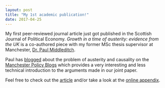 ```yaml
---
layout: post
title: "My 1st academic publication!"
date: 2017-04-25
---
```


My first peer-reviewed journal article just got published in the Scottish Journal of Political Economy. *Growth in a time of austerity: evidence from the UK* is a co-authored piece with my former MSc thesis supervisor at Manchester,
<a href="https://www.research.manchester.ac.uk/portal/paul.middleditch.html" target="_blank">Dr. Paul Middleditch</a>.

Paul has  <a href="http://blog.policy.manchester.ac.uk/posts/2017/01/austerity-and-the-mere-problem-of-causality/" target="_blank">blogged</a> about the problem of austerity and causality on the <a href="http://blog.policy.manchester.ac.uk/" target="_blank">Manchester Policy Blogs</a> which provides a very interesting and less technical introduction to the arguments made in our joint paper.


Feel free to check out the <a href="http://onlinelibrary.wiley.com/doi/10.1111/sjpe.12132/abstract" target="_blank">article</a> and/or take a look at the <a href="https://amannj.github.io/research/appendices/Growth-in-a-Time-of-Austerity/OnlineAppendix.html" target="_blank">online appendix</a>.
